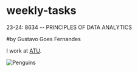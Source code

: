 # weekly-tasks
23-24: 8634 -- PRINCIPLES OF DATA ANALYTICS

#by Gustavo Goes Fernandes

I work at [ATU](https://www.atu.ie/).

![Penguins](https://allisonhorst.github.io/palmerpenguins/reference/figures/lter_penguins.png)
